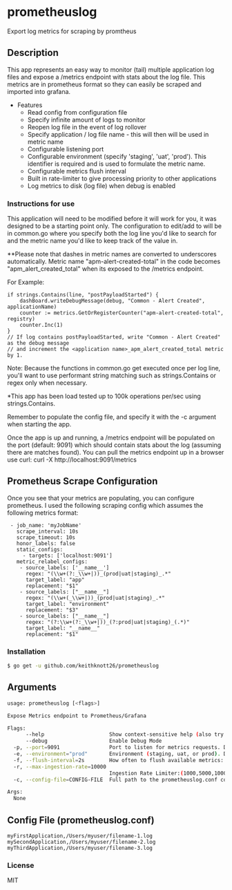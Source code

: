 # prometheuslog
Export log metrics for scraping by promtheus

## Description
This app represents an easy way to monitor (tail) multiple application log files and expose a /metrics endpoint with stats about the log file. This metrics are in prometheus format so they can easily be scraped and imported into grafana.

* Features
  * Read config from configuration file
  * Specify infinite amount of logs to monitor
  * Reopen log file in the event of log rollover
  * Specify application / log file name - this will then will be used in metric name
  * Configurable listening port
  * Configurable environment (specify 'staging', 'uat', 'prod'). This identifier is required and is used to formulate the metric name.
  * Configurable metrics flush interval
  * Built in rate-limiter to give processing priority to other applications
  * Log metrics to disk (log file) when debug is enabled

### Instructions for use
This application will need to be modified before it will work for you, it was designed to be a starting point only. The configuration to edit/add to will be in common.go where you specify both the log line you'd like to search for and the metric name you'd like to keep track of the value in.

**Please note that dashes in metric names are converted to underscores automatically. Metric name "apm-alert-created-total" in the code becomes "apm_alert_created_total" when its exposed to the /metrics endpoint.

For Example:
```
if strings.Contains(line, "postPayloadStarted") {
    dashBoard.writeDebugMessage(debug, "Common - Alert Created", applicationName)
    counter := metrics.GetOrRegisterCounter("apm-alert-created-total", registry)
    counter.Inc(1)
}
// If log contains postPayloadStarted, write "Common - Alert Created" as the debug message
// and increment the <application name>_apm_alert_created_total metric by 1.
```

Note: Because the functions in common.go get executed once per log line, you'll want to use performant string matching such as strings.Contains or regex only when necessary.

*This app has been load tested up to 100k operations per/sec using strings.Contains.

Remember to populate the config file, and specify it with the -c argument when starting the app.

Once the app is up and running, a /metrics endpoint will be populated on the port (default: 9091) which should contain stats about the log (assuming there are matches found). You can pull the metrics endpoint up in a browser use curl: curl -X http://localhost:9091/metrics

## Prometheus Scrape Configuration
Once you see that your metrics are populating, you can configure prometheus.  I used the following scraping config which assumes the following metrics format:   <applicationname>_<environment>_<metricname>

```
 - job_name: 'myJobName'
   scrape_interval: 10s
   scrape_timeout: 10s
   honor_labels: false
   static_configs:
     - targets: ['localhost:9091']
   metric_relabel_configs:
    - source_labels: ['__name__']
      regex: "(\\w+(?:_\\w+|))_(prod|uat|staging)_.*"
      target_label: "app"
      replacement: "$1"
    - source_labels: ["__name__"]
      regex: "(\\w+(_\\w+|))_(prod|uat|staging)_.*"
      target_label: "environment"
      replacement: "$3"
    - source_labels: ["__name__"]
      regex: "(?:\\w+(?:_\\w+|))_(?:prod|uat|staging)_(.*)"
      target_label: "__name__"
      replacement: "$1"
```

### Installation
```bash
$ go get -u github.com/keithknott26/prometheuslog
```

## Arguments
```bash
usage: prometheuslog [<flags>]

Expose Metrics endpoint to Prometheus/Grafana

Flags:
      --help                     Show context-sensitive help (also try --help-long and --help-man).
      --debug                    Enable Debug Mode
  -p, --port=9091                Port to listen for metrics requests. Default: 9091
  -e, --environment="prod"       Environment (staging, uat, or prod). Default: prod
  -f, --flush-interval=2s        How often to flush available metrics: (1s,5s,15s,1h,etc) (default: 2s) ...)
  -r, --max-ingestion-rate=10000  
                                 Ingestion Rate Limiter:(1000,5000,10000,etc) in operations per/sec (default: 10000) ...)
  -c, --config-file=CONFIG-FILE  Full path to the prometheuslog.conf config file.

Args:
  None
```

## Config File (prometheuslog.conf)
```
myFirstApplication,/Users/myuser/filename-1.log
mySecondApplication,/Users/myuser/filename-2.log
myThirdApplication,/Users/myuser/filename-3.log
```

### License
MIT